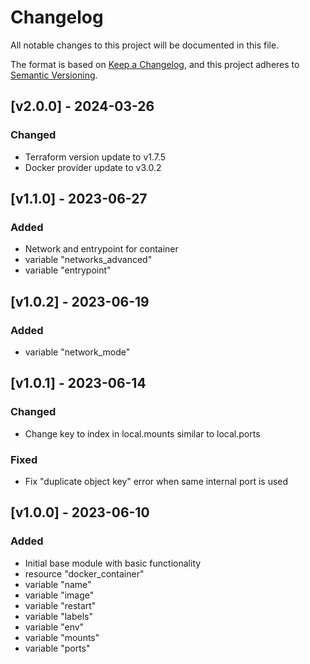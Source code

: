 # Changelog

All notable changes to this project will be documented in this file.

The format is based on [Keep a Changelog](https://keepachangelog.com/en/1.0.0/),
and this project adheres to [Semantic Versioning](https://semver.org/spec/v2.0.0.html).

## [v2.0.0] - 2024-03-26

### Changed

- Terraform version update to v1.7.5
- Docker provider update to v3.0.2

## [v1.1.0] - 2023-06-27

### Added

- Network and entrypoint for container
- variable "networks_advanced"
- variable "entrypoint"

## [v1.0.2] - 2023-06-19

### Added

- variable "network_mode"

## [v1.0.1] - 2023-06-14

### Changed

- Change key to index in local.mounts similar to local.ports

### Fixed

- Fix "duplicate object key" error when same internal port is used

## [v1.0.0] - 2023-06-10

### Added

- Initial base module with basic functionality
- resource "docker_container"
- variable "name"
- variable "image"
- variable "restart"
- variable "labels"
- variable "env"
- variable "mounts"
- variable "ports"